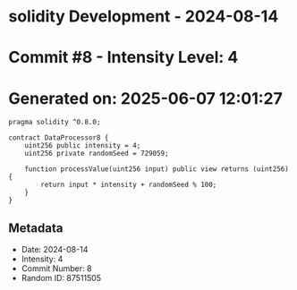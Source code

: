 ﻿# solidity Development - 2024-08-14
# Commit #8 - Intensity Level: 4
# Generated on: 2025-06-07 12:01:27
```solidity
pragma solidity ^0.8.0;

contract DataProcessor8 {
    uint256 public intensity = 4;
    uint256 private randomSeed = 729059;

    function processValue(uint256 input) public view returns (uint256) {
        return input * intensity + randomSeed % 100;
    }
}
```
## Metadata
- Date: 2024-08-14
- Intensity: 4
- Commit Number: 8
- Random ID: 87511505
